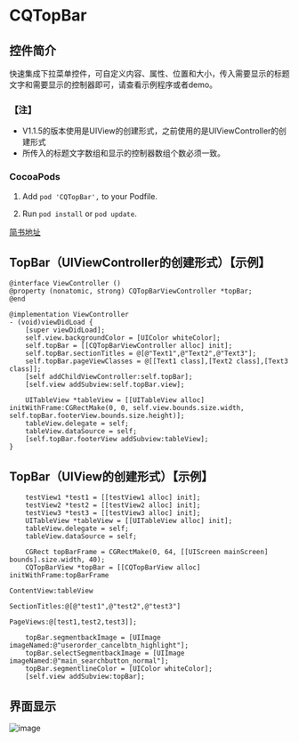 # CQTopBar
## 控件简介
快速集成下拉菜单控件，可自定义内容、属性、位置和大小，传入需要显示的标题文字和需要显示的控制器即可，请查看示例程序或者demo。
### 【注】
- V1.1.5的版本使用是UIView的创建形式，之前使用的是UIViewController的创建形式
- 所传入的标题文字数组和显示的控制器数组个数必须一致。
### CocoaPods

1. Add `pod 'CQTopBar',` to your Podfile.

2. Run `pod install` or `pod update`.

[简书地址](https://www.jianshu.com/p/b8f8f73b0efa)

## <a id="TopBar"></a> TopBar（UIViewController的创建形式）【示例】
```objc
@interface ViewController ()
@property (nonatomic, strong) CQTopBarViewController *topBar;
@end

@implementation ViewController
- (void)viewDidLoad {
    [super viewDidLoad];
    self.view.backgroundColor = [UIColor whiteColor];
    self.topBar = [[CQTopBarViewController alloc] init];
    self.topBar.sectionTitles = @[@"Text1",@"Text2",@"Text3"];
    self.topBar.pageViewClasses = @[[Text1 class],[Text2 class],[Text3 class]];
    [self addChildViewController:self.topBar];
    [self.view addSubview:self.topBar.view];
    
    UITableView *tableView = [[UITableView alloc] initWithFrame:CGRectMake(0, 0, self.view.bounds.size.width, self.topBar.footerView.bounds.size.height)];
    tableView.delegate = self;
    tableView.dataSource = self;
    [self.topBar.footerView addSubview:tableView];
}
```
## <a id="TopBar"></a> TopBar（UIView的创建形式）【示例】
```objc
    testView1 *test1 = [[testView1 alloc] init];
    testView2 *test2 = [[testView2 alloc] init];
    testView3 *test3 = [[testView3 alloc] init];
    UITableView *tableView = [[UITableView alloc] init];
    tableView.delegate = self;
    tableView.dataSource = self;
    
    CGRect topBarFrame = CGRectMake(0, 64, [[UIScreen mainScreen] bounds].size.width, 40);
    CQTopBarView *topBar = [[CQTopBarView alloc] initWithFrame:topBarFrame
                                                   ContentView:tableView
                                                 SectionTitles:@[@"test1",@"test2",@"test3"]
                                                     PageViews:@[test1,test2,test3]];
    
    topBar.segmentbackImage = [UIImage imageNamed:@"userorder_cancelbtn_highlight"];
    topBar.selectSegmentbackImage = [UIImage imageNamed:@"main_searchbutton_normal"];
    topBar.segmentlineColor = [UIColor whiteColor];
    [self.view addSubview:topBar];
```

## 界面显示

![image](https://github.com/cq1402272764/CQTopBar/blob/master/Res/TopBar.gif)
